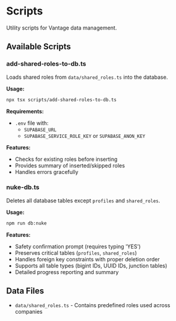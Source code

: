 # Scripts

Utility scripts for Vantage data management.

## Available Scripts

### add-shared-roles-to-db.ts

Loads shared roles from `data/shared_roles.ts` into the database.

**Usage:**

```bash
npx tsx scripts/add-shared-roles-to-db.ts
```

**Requirements:**

- `.env` file with:
  - `SUPABASE_URL`
  - `SUPABASE_SERVICE_ROLE_KEY` or `SUPABASE_ANON_KEY`

**Features:**

- Checks for existing roles before inserting
- Provides summary of inserted/skipped roles
- Handles errors gracefully

### nuke-db.ts

Deletes all database tables except `profiles` and `shared_roles`.

**Usage:**

```bash
npm run db:nuke
```

**Features:**

- Safety confirmation prompt (requires typing 'YES')
- Preserves critical tables (`profiles`, `shared_roles`)
- Handles foreign key constraints with proper deletion order
- Supports all table types (bigint IDs, UUID IDs, junction tables)
- Detailed progress reporting and summary

## Data Files

- `data/shared_roles.ts` - Contains predefined roles used across companies